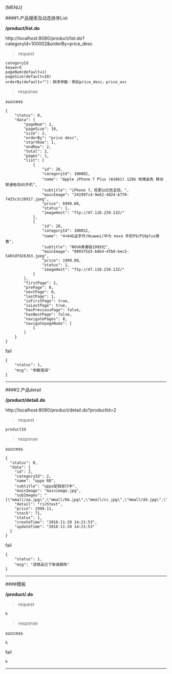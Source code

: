 [MENU]


####1.产品搜索及动态排序List

**/product/list.do**

http://localhost:8080/product/list.do?categoryId=100002&orderBy=price_desc

> request

```
categoryId
keyword
pageNum(default=1)
pageSize(default=10)
orderBy(default="")：排序参数：例如price_desc，price_asc

```

> response

success

```
{
    "status": 0,
    "data": {
        "pageNum": 1,
        "pageSize": 10,
        "size": 2,
        "orderBy": "price desc",
        "startRow": 1,
        "endRow": 2,
        "total": 2,
        "pages": 1,
        "list": [
            {
                "id": 26,
                "categoryId": 100002,
                "name": "Apple iPhone 7 Plus (A1661) 128G 玫瑰金色 移动联通电信4G手机",
                "subtitle": "iPhone 7，现更以红色呈现。",
                "mainImage": "241997c4-9e62-4824-b7f0-7425c3c28917.jpeg",
                "price": 6999.00,
                "status": 1,
                "imageHost": "ftp://47.110.239.132/"
            },
            {
                "id": 28,
                "categoryId": 100012,
                "name": "4+64G送手环/Huawei/华为 nova 手机P9/P10plus青春",
                "subtitle": "NOVA青春版1999元",
                "mainImage": "0093f5d3-bdb4-4fb0-bec5-5465dfd26363.jpeg",
                "price": 1999.00,
                "status": 1,
                "imageHost": "ftp://47.110.239.132/"
            }
        ],
        "firstPage": 1,
        "prePage": 0,
        "nextPage": 0,
        "lastPage": 1,
        "isFirstPage": true,
        "isLastPage": true,
        "hasPreviousPage": false,
        "hasNextPage": false,
        "navigatePages": 8,
        "navigatepageNums": [
            1
        ]
    }
}
```

fail
```
{
    "status": 1,
    "msg": "参数错误"
}
```

------

####2.产品detail

**/product/detail.do**

http://localhost:8080/product/detail.do?productId=2

> request

```
productId
```

> response

success

```
{
  "status": 0,
  "data": {
    "id": 2,
    "categoryId": 2,
    "name": "oppo R8",
    "subtitle": "oppo促销进行中",
    "mainImage": "mainimage.jpg",
    "subImages": "[\"mmall/aa.jpg\",\"mmall/bb.jpg\",\"mmall/cc.jpg\",\"mmall/dd.jpg\",\"mmall/ee.jpg\"]",
    "detail": "richtext",
    "price": 2999.11,
    "stock": 71,
    "status": 1,
    "createTime": "2016-11-20 14:21:53",
    "updateTime": "2016-11-20 14:21:53"
  }
}

```

fail
```
{
    "status": 1,
    "msg": "该商品已下架或删除"
}
```

------

####模板

**/product/.do**

> request

```
k
```

> response

success

```
k
```

fail
```
k
```

------